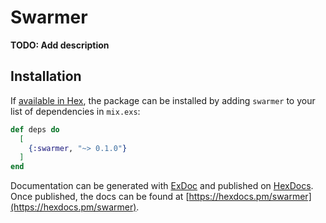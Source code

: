 # Swarmer

**TODO: Add description**

## Installation

If [available in Hex](https://hex.pm/docs/publish), the package can be installed
by adding `swarmer` to your list of dependencies in `mix.exs`:

```elixir
def deps do
  [
    {:swarmer, "~> 0.1.0"}
  ]
end
```

Documentation can be generated with [ExDoc](https://github.com/elixir-lang/ex_doc)
and published on [HexDocs](https://hexdocs.pm). Once published, the docs can
be found at [https://hexdocs.pm/swarmer](https://hexdocs.pm/swarmer).

